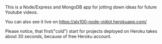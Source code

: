 This is a Node/Express and MongoDB app for jotting down ideas for future Youtube videos.

You can also see it live on https://alx100-node-vidjot.herokuapp.com/ 

Please notice, that first("cold") start for projects deployed on Heroku takes about 30 seconds, because of free Heroku account.